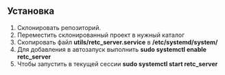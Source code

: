 ## Установка

1. Склонировать репозиторий.
2. Переместить склонированный проект в нужный каталог
3. Скопировать файл **utils/retc_server.service**  в **/etc/systemd/system/**
4. Для добавления в автозапуск выполнить **sudo systemctl enable retc_server** 
5. Чтобы запустить в текущей сессии  **sudo systemctl start retc_server** 

